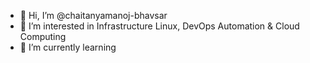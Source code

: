 - 👋 Hi, I’m @chaitanyamanoj-bhavsar
- 👀 I’m interested in Infrastructure Linux, DevOps Automation & Cloud Computing
- 🌱 I’m currently learning


<!---
chaitanyamanoj-bhavsar/chaitanyamanoj-bhavsar is a ✨ special ✨ repository because its `README.md` (this file) appears on your GitHub profile.
You can click the Preview link to take a look at your changes.
--->
